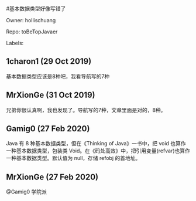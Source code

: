 #基本数据类型好像写错了

Owner: hollischuang

Repo: toBeTopJavaer

Labels: 

## 1charon1 (29 Oct 2019)

基本数据类型应该是8种吧，我看导航写的7种

## MrXionGe (31 Oct 2019)

兄弟你很认真啊，我也发现了。导航写的7种，文章里面是对的，8种。

## Gamig0 (27 Feb 2020)

Java 有 8 种基本数据类型，但在《Thinking of Java》一书中，把 void 也算作一种基本数据类型，包装类 Void。在《码处高效》中，把引用变量(refvar)也算作一种基本数据类型。默认值为 null，存储 refobj 的首地址。

## MrXionGe (27 Feb 2020)

@Gamig0 学院派

